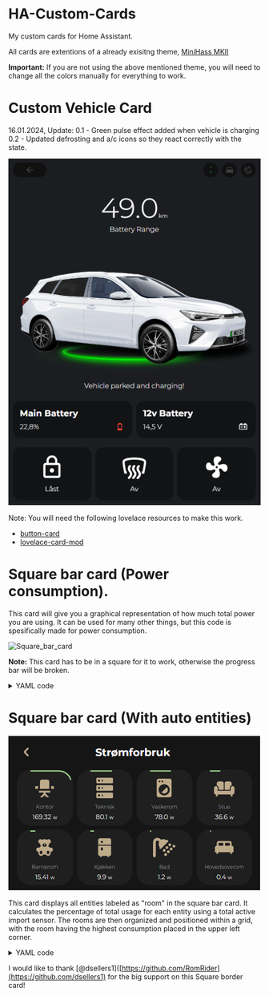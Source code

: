 # HA-Custom-Cards
My custom cards for Home Assistant.

All cards are extentions of a already exisitng theme, [MiniHass MKII](https://github.com/fredrikpersson92/minihass/tree/main)

<strong>Important:</strong> If you are not using the above mentioned theme, you will need to change all the colors manually for everything to work. 


# Custom Vehicle Card

16.01.2024, Update: 
0.1 - Green pulse effect added when vehicle is charging
0.2 - Updated defrosting and a/c icons so they react correctly with the state. 

![Custom_vehicle](https://github.com/BerrisNO/HA-Custom-Cards/blob/main/custom_card_vehicle/vehicle_card.gif)

Note: You will need the following lovelace resources to make this work. 

* [button-card](https://github.com/custom-cards/button-card)
* [lovelace-card-mod](https://github.com/thomasloven/lovelace-card-mod)

# Square bar card (Power consumption). 
This card will give you a graphical representation of how much total power you are using. 
It can be used for many other things, but this code is spesifically made for power consumption. 

![Square_bar_card](https://github.com/BerrisNO/images/blob/main/Skjermbilde%202024-07-20%20142558.png)

<strong>Note:</strong>  This card has to be in a square for it to work, otherwise the progress bar will be broken.

<details><summary>YAML code</summary>

```yaml
type: custom:button-card
entity: sensor.ams_7494_p #Entity of your power consuimtion
show_name: true 
name: Active Import 
icon: mdi:transmission-tower
show_icon: true
show_state: true
aspect_ratio: 1/1 
# state_display is used to style the atributes with its own font size of 0.6em.
# If you want, you can remove the shole state_display and use the normal states.
state_display: >-
  [[[ return `${entity.state} <span style='font-size:0.6em
  '>${entity.attributes.unit_of_measurement}</span>` ]]] 
styles:
  card:
    - border-radius: 25%
  state:
    - font-size: 15px
  name:
    - font-size: 10px
  custom_fields:
    progress:
      - position: absolute
      - width: 100%
      - height: 100%
      - display: flex
      - align-items: center
      - justify-content: center
      - overflow: visible
custom_fields:
  progress: |
    [[[
      var bar_thickness = 2; // you can change the thickness of the bar here
      var state = entity.state; // fetches the entity.state from line 2
      var percentage = (state / 5000) * 100; // this code is only ment for finding the percentage of state, to change the color.
      var threshold = 5000 // threshold is used for setting a max width of the bar, you can set a own sensor here if needed. 
      if (percentage >= 90) var color = 'red';
      else if (percentage >= 70) var color = 'orange';
      else if (percentage >= 50) var color = 'yellow';
      else if (percentage >= 30) var color = 'green';
      else var color = 'lightgreen';
      var totalLength = 341; 
      var progress = (1 - state / threshold) * totalLength;

      var svg = `
        <svg id="progress-bar" fill="none" stroke-linecap="round" viewBox="0 0 100 100">
          <path id="progress-path" d="M25,2.5
            h50 a22.5,22.5 0 0 1 22.5,22.5   v50 a22.5,22.5 0 0 1 -22.5,22.5
            h-50 a22.5,22.5 0 0 1 -22.5,-22.5   v-50 a22.5,22.5 0 0 1 22.5,-22.5" />

        </svg>
        <style>
          #progress-path {
            stroke: ${color};
            stroke-width: ${bar_thickness};
            stroke-dasharray: ${totalLength};
            stroke-dashoffset: ${progress};
            transition: stroke-dashoffset 1s linear;
          }
        </style>
      `;
      return svg;
    ]]]

```
</details>

# Square bar card (With auto entities)

![screenshot](https://github.com/BerrisNO/HA-Custom-Cards/blob/main/Skjermbilde%202024-07-20%20113954.png)

This card displays all entities labeled as "room" in the square bar card. 
It calculates the percentage of total usage for each entity using a total active import sensor. 
The rooms are then organized and positioned within a grid, with the room having the highest consumption placed in the upper left corner.



<details><summary>YAML code</summary>

```yaml
- type: custom:auto-entities
  card:
    type: grid
    columns: 4
  card_param: cards
  filter:
    include:
      - label:  room
        options:
          type: custom:button-card
          entity_id: this.entity_id
          state_display: >-
              [[[ return `${entity.state} <span style='font-size:0.6em
              '>${entity.attributes.unit_of_measurement}</span>` ]]]
          layout: vertical
          show_last_changed: false
          show_state: true
          aspect_ratio: 1/1
          styles:
            card:
              
              - border-radius: 25%
            state:
              - align-self: start
              - padding: 5px
              - font-size: 13px
              - font-family: Montserrat
              - font-weight: 500
              - overflow: visible
            img_cell:
              - overflow: visible
            icon:
              - justify-self: start
              - align-self: start
              - overflow: visible
              - color: var(--color-gold)
            name:
              - font-size: var(--fs-300)
              - font-family: Montserrat
              - font-weight: 500
              - color: var(--color-dark-gray)
              - overflow: hidden
            custom_fields:
              progress:
                - position: absolute
                - width: 100%
                - height: 100%
                - display: flex
                - align-items: center
                - justify-content: center
                - overflow: visible
          custom_fields:
            progress: |
              [[[
                var bar_thickness = 2; // thickness of the border
                var state = entity.state; 
                var percentage = (state / states['sensor.ams_7494_p'].state) * 100; // I used my total power consumtion sensor
                var threshold = states['sensor.ams_7494_p'].state; // Set a threshold for the progress bar, you can set it manually or use a sensor like i did. 
                if (percentage >= 90) var color = 'red';
                else if (percentage >= 70) var color = 'orange';
                else if (percentage >= 50) var color = 'orange';
                else if (percentage >= 30) var color = 'lightgreen';
                else var color = 'lightgreen';
                var totalLength = 341;
                var progress = (1 - state / threshold) * totalLength;

                var svg = `
                  <svg id="progress-bar" fill="none" stroke-linecap="round" viewBox="0 0 100 100">
                    <path id="progress-path" d="M25,2.5
                      h50 a22.5,22.5 0 0 1 22.5,22.5   v50 a22.5,22.5 0 0 1 -22.5,22.5
                      h-50 a22.5,22.5 0 0 1 -22.5,-22.5   v-50 a22.5,22.5 0 0 1 22.5,-22.5" />

                  </svg>
                  <style>
                    #progress-path {
                      stroke: ${color};
                      stroke-width: ${bar_thickness};
                      stroke-dasharray: ${totalLength};
                      stroke-dashoffset: ${progress};
                      transition: stroke-dashoffset 1s linear;
                    }
                  </style>
                `;
                return svg;
              ]]]
  sort:
    method: state
    numeric: true
    reverse: true
    count: 8
```
</details>

I would like to thank [@dsellers1]([https://github.com/RomRider](https://github.com/dsellers1) for the big support on this Square border card!
